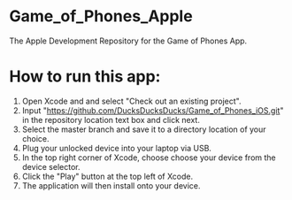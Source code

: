 # Game_of_Phones_Apple
The Apple Development Repository for the Game of Phones App.

# How to run this app:

1. Open Xcode and and select "Check out an existing project".
2. Input "https://github.com/DucksDucksDucks/Game_of_Phones_iOS.git" in the repository location text box and click next.
3. Select the master branch and save it to a directory location of your choice.
4. Plug your unlocked device into your laptop via USB.
5. In the top right corner of Xcode, choose choose your device from the device selector.
6. Click the "Play" button at the top left of Xcode.
7. The application will then install onto your device.
